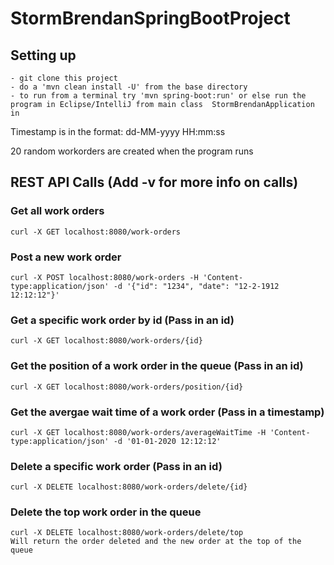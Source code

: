 # StormBrendanSpringBootProject

Setting up
------------
	- git clone this project 
	- do a 'mvn clean install -U' from the base directory
	- to run from a terminal try 'mvn spring-boot:run' or else run the program in Eclipse/IntelliJ from main class 	StormBrendanApplication in 

Timestamp is in the format: dd-MM-yyyy HH:mm:ss

20 random workorders are created when the program runs

  
## REST API Calls (Add -v for more info on calls)

### Get all work orders
    curl -X GET localhost:8080/work-orders
    
### Post a new work order
    curl -X POST localhost:8080/work-orders -H 'Content-type:application/json' -d '{"id": "1234", "date": "12-2-1912        12:12:12"}'
    
### Get a specific work order by id (Pass in an id)
    curl -X GET localhost:8080/work-orders/{id} 
    
### Get the position of a work order in the queue (Pass in an id)
    curl -X GET localhost:8080/work-orders/position/{id} 
    
### Get the avergae wait time of a work order (Pass in a timestamp)
    curl -X GET localhost:8080/work-orders/averageWaitTime -H 'Content-type:application/json' -d '01-01-2020 12:12:12'

### Delete a specific work order (Pass in an id)
    curl -X DELETE localhost:8080/work-orders/delete/{id}
    
### Delete the top work order in the queue
    curl -X DELETE localhost:8080/work-orders/delete/top
    Will return the order deleted and the new order at the top of the queue
    
	
